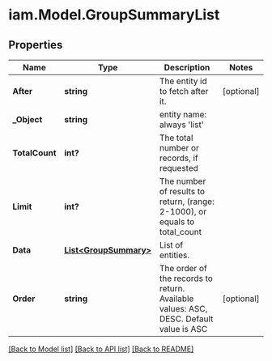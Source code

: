 # iam.Model.GroupSummaryList
## Properties

Name | Type | Description | Notes
------------ | ------------- | ------------- | -------------
**After** | **string** | The entity id to fetch after it. | [optional] 
**_Object** | **string** | entity name: always &#39;list&#39; | 
**TotalCount** | **int?** | The total number or records, if requested  | 
**Limit** | **int?** | The number of results to return, (range: 2-1000), or equals to total_count | 
**Data** | [**List&lt;GroupSummary&gt;**](GroupSummary.md) | List of entities. | 
**Order** | **string** | The order of the records to return. Available values: ASC, DESC. Default value is ASC | [optional] 

[[Back to Model list]](../README.md#documentation-for-models) [[Back to API list]](../README.md#documentation-for-api-endpoints) [[Back to README]](../README.md)

